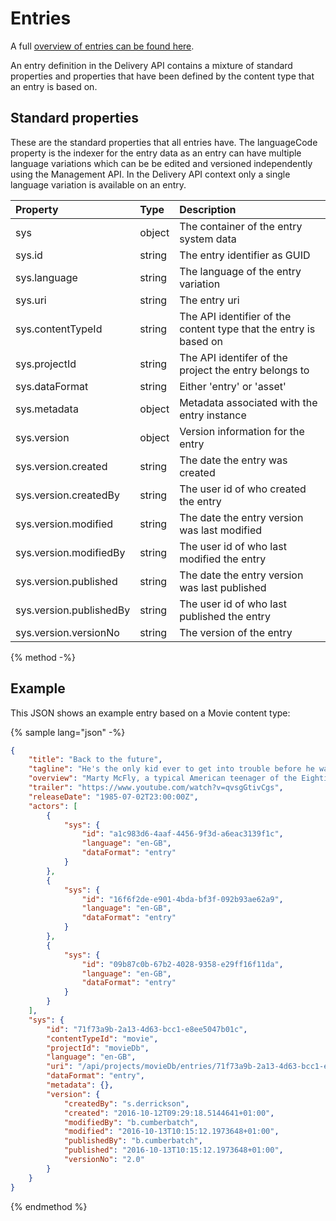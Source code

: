 # Entries

A full [overview of entries can be found here](https://contensis.github.io/docs/entries/).

An entry definition in the Delivery API contains a mixture of standard properties and properties that have been defined by the content type that an entry is based on. 

## Standard properties

These are the standard properties that all entries have. The languageCode property is the indexer for the entry data as an entry can have multiple language variations which can be be edited and versioned independently using the Management API. In the Delivery API context only a single language variation is available on an entry. 

| Property | Type | Description |
| :------- | :--- | :---------- |
| sys | object | The container of the entry system data |
| sys.id | string | The entry identifier as GUID |
| sys.language | string | The language of the entry variation |
| sys.uri | string | The entry uri |
| sys.contentTypeId | string  | The API identifier of the content type that the entry is based on |
| sys.projectId | string | The API identifer of the project the entry belongs to |
| sys.dataFormat | string | Either 'entry' or 'asset' |
| sys.metadata | object | Metadata associated with the entry instance |
| sys.version | object | Version information for the entry | 
| sys.version.created | string | The date the entry was created |
| sys.version.createdBy | string | The user id of who created the entry |
| sys.version.modified | string | The date the entry version was last modified |
| sys.version.modifiedBy | string | The user id of who last modified the entry |
| sys.version.published | string | The date the entry version was last published |
| sys.version.publishedBy | string | The user id of who last published the entry |
| sys.version.versionNo | string | The version of the entry | 


{% method -%}

## Example

This JSON shows an example entry based on a Movie content type:

{% sample lang="json" -%}
```json
{
    "title": "Back to the future",
    "tagline": "He's the only kid ever to get into trouble before he was born.",
    "overview": "Marty McFly, a typical American teenager of the Eighties, is accidentally sent back to 1955 in a plutonium-powered DeLorean \"time machine\" invented by slightly mad scientist. During his often hysterical, always amazing trip back in time, Marty must make certain his teenage parents-to-be meet and fall in love - so he can get back to the future.",
    "trailer": "https://www.youtube.com/watch?v=qvsgGtivCgs",
    "releaseDate": "1985-07-02T23:00:00Z",
    "actors": [
        {
            "sys": {
                "id": "a1c983d6-4aaf-4456-9f3d-a6eac3139f1c",
                "language": "en-GB",
                "dataFormat": "entry"
            }
        },
        {
            "sys": {
                "id": "16f6f2de-e901-4bda-bf3f-092b93ae62a9",
                "language": "en-GB",
                "dataFormat": "entry"
            }
        },
        {
            "sys": {
                "id": "09b87c0b-67b2-4028-9358-e29ff16f11da",
                "language": "en-GB",
                "dataFormat": "entry"
            }
        }
    ],
    "sys": {
        "id": "71f73a9b-2a13-4d63-bcc1-e8ee5047b01c",
        "contentTypeId": "movie",
        "projectId": "movieDb",
        "language": "en-GB",
        "uri": "/api/projects/movieDb/entries/71f73a9b-2a13-4d63-bcc1-e8ee5047b01c",
        "dataFormat": "entry",
        "metadata": {},
        "version": {
            "createdBy": "s.derrickson",
            "created": "2016-10-12T09:29:18.5144641+01:00",
            "modifiedBy": "b.cumberbatch",
            "modified": "2016-10-13T10:15:12.1973648+01:00",
            "publishedBy": "b.cumberbatch",
            "published": "2016-10-13T10:15:12.1973648+01:00",
            "versionNo": "2.0"
        }
    }
}
```
{% endmethod %}